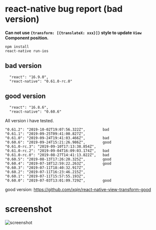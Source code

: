 

# react-native bug report (bad version)

**Can not use `{transform: [{translateX: xxx}]}` style to update `View` Component position.**



```
npm install
react-native run-ios
```


## bad version
```
  "react": "16.9.0",
  "react-native": "0.61.0-rc.0"
```

## good version
```
  "react": "16.8.6",
  "react-native": "0.60.6"
```

All version i have tested.

```
"0.61.2": "2019-10-02T19:07:56.322Z",        bad
"0.61.1": "2019-09-25T09:41:00.827Z",
"0.61.0": "2019-09-24T19:41:03.466Z",        bad
"0.60.6": "2019-09-24T15:21:26.986Z",        good
"0.61.0-rc.3": "2019-09-10T17:13:38.854Z",
"0.61.0-rc.2": "2019-09-04T16:09:03.174Z",   bad
"0.61.0-rc.0": "2019-08-27T14:41:13.822Z",   bad
"0.60.5": "2019-08-13T17:26:20.325Z",        good
"0.60.4": "2019-07-18T12:59:22.263Z",        good
"0.60.3": "2019-07-11T18:40:32.917Z",
"0.60.2": "2019-07-11T16:23:46.215Z",
"0.60.1": "2019-07-11T15:57:55.193Z",
"0.60.0": "2019-07-03T13:01:09.729Z",        good
```


good version: https://github.com/xqin/react-native-view-transform-good

# screenshot

![screenshot](./screenshot.png "screenshot")

